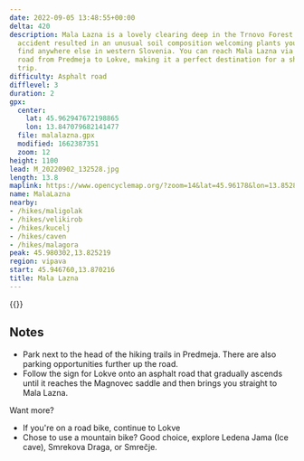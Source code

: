 ```yaml
---
date: 2022-09-05 13:48:55+00:00
delta: 420
description: Mala Lazna is a lovely clearing deep in the Trnovo Forest. A chance geological
  accident resulted in an unusual soil composition welcoming plants you would not
  find anywhere else in western Slovenia. You can reach Mala Lazna via an asphalt
  road from Predmeja to Lokve, making it a perfect destination for a short road biking
  trip.
difficulty: Asphalt road
difflevel: 3
duration: 2
gpx:
  center:
    lat: 45.962947672198865
    lon: 13.847079682141477
  file: malalazna.gpx
  modified: 1662387351
  zoom: 12
height: 1100
lead: M_20220902_132528.jpg
length: 13.8
maplink: https://www.opencyclemap.org/?zoom=14&lat=45.96178&lon=13.85284&layers=B0000
name: MalaLazna
nearby:
- /hikes/maligolak
- /hikes/velikirob
- /hikes/kucelj
- /hikes/caven
- /hikes/malagora
peak: 45.980302,13.825219
region: vipava
start: 45.946760,13.870216
title: Mala Lazna
---
```


{{<hike-details description="yes">}}

## Notes

* Park next to the head of the hiking trails in Predmeja. There are also parking opportunities further up the road.
* Follow the sign for Lokve onto an asphalt road that gradually ascends until it reaches the Magnovec saddle and then brings you straight to Mala Lazna.

Want more?

* If you're on a road bike, continue to Lokve
* Chose to use a mountain bike? Good choice, explore Ledena Jama (Ice cave), Smrekova Draga, or Smrečje.